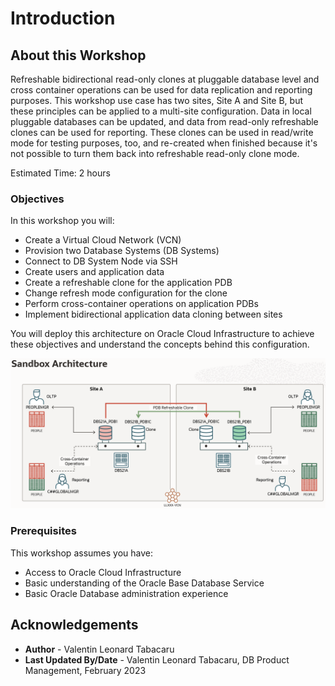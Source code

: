 # Introduction

## About this Workshop

Refreshable bidirectional read-only clones at pluggable database level and cross container operations can be used for data replication and reporting purposes. This workshop use case has two sites, Site A and Site B, but these principles can be applied to a multi-site configuration. Data in local pluggable databases can be updated, and data from read-only refreshable clones can be used for reporting. These clones can be used in read/write mode for testing purposes, too, and re-created when finished because it's not possible to turn them back into refreshable read-only clone mode.

Estimated Time: 2 hours

### Objectives

In this workshop you will:
* Create a Virtual Cloud Network (VCN)
* Provision two Database Systems (DB Systems)
* Connect to DB System Node via SSH
* Create users and application data
* Create a refreshable clone for the application PDB
* Change refresh mode configuration for the clone
* Perform cross-container operations on application PDBs
* Implement bidirectional application data cloning between sites

You will deploy this architecture on Oracle Cloud Infrastructure to achieve these objectives and understand the concepts behind this configuration.

![Sandbox architecture](./images/architecture.png "")

### Prerequisites

This workshop assumes you have:
* Access to Oracle Cloud Infrastructure
* Basic understanding of the Oracle Base Database Service
* Basic Oracle Database administration experience

## Acknowledgements

- **Author** - Valentin Leonard Tabacaru
- **Last Updated By/Date** - Valentin Leonard Tabacaru, DB Product Management, February 2023
